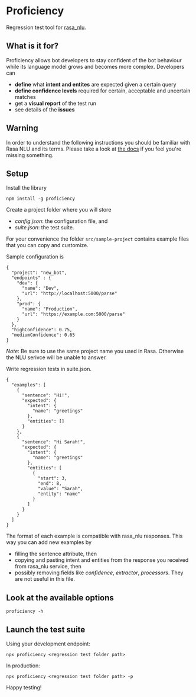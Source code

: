 Proficiency
===========
Regression test tool for [rasa_nlu](https://rasa.com/docs/nlu/). 


What is it for?
---------------
Proficiency allows bot developers to stay confident of the bot behaviour while its language model grows and becomes
more complex. 
Developers can
 - **define** what **intent and entites** are expected given a certain query
 - **define confidence levels** required for certain, acceptable and uncertain matches
 - get a **visual report** of the test run
 - see details of the **issues**
 
Warning
-------
In order to understand the following instructions you should be familiar with Rasa NLU and its terms. 
Please take a look at [the docs](https://rasa.com/docs/nlu/) if you feel you're missing something.


Setup
------------
Install the library

```npm install -g proficiency```

Create a project folder where you will store 
 - _config.json_: the configuration file, and
 - _suite.json_: the test suite.
 
For your convenience the folder `src/sample-project` contains example files that you can copy and customize.

Sample configuration is 
```
{
  "project": "new_bot",
  "endpoints" : {
    "dev": {
      "name": "Dev",
      "url": "http://localhost:5000/parse"
    },
    "prod": {
      "name": "Production",
      "url": "https://example.com:5000/parse"
    }
  },
  "highConfidence": 0.75,
  "mediumConfidence": 0.65
}
```
_Note_: Be sure to use the same project name you used in Rasa. 
Otherwise the NLU serivce will be unable to answer. 

Write regression tests in suite.json.
```
{
  "examples": [
    {
      "sentence": "Hi!",
      "expected": {
        "intent": {
          "name": "greetings"
        },
        "entities": []
      }
    },  
    {
      "sentence": "Hi Sarah!",
      "expected": {
        "intent": {
          "name": "greetings"
        },
        "entities": [
          {
            "start": 3,
            "end": 8,
            "value": "Sarah",
            "entity": "name"
          }
        ]
      }
    }
  ]
}
```
The format of each example is compatible with rasa_nlu responses. This way you can add new examples by  
 - filling the sentence attribute, then
 - copying and pasting intent and entities from the response you received from rasa_nlu service, then
 - possibly removing fields like _confidence_, _extractor_, _processors_. They are not useful in this file.
 
Look at the available options
-----------------------------
```
proficiency -h
``` 
 
Launch the test suite
---------------------
Using your development endpoint:
```         
npx proficiency <regression test folder path>
```
In production:            
```         
npx proficiency <regression test folder path> -p
```


Happy testing!
